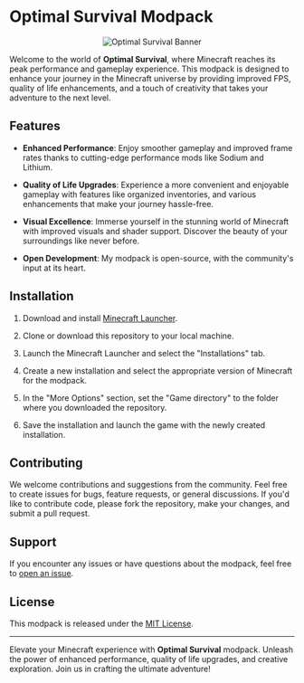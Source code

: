 # Optimal Survival Modpack

<p align="center">
  <img src="https://i.imgur.com/OJsrynq.jpg" alt="Optimal Survival Banner">
</p>

Welcome to the world of **Optimal Survival**, where Minecraft reaches its peak performance and gameplay experience. This modpack is designed to enhance your journey in the Minecraft universe by providing improved FPS, quality of life enhancements, and a touch of creativity that takes your adventure to the next level.

## Features

- **Enhanced Performance**: Enjoy smoother gameplay and improved frame rates thanks to cutting-edge performance mods like Sodium and Lithium.

- **Quality of Life Upgrades**: Experience a more convenient and enjoyable gameplay with features like organized inventories, and various enhancements that make your journey hassle-free.

- **Visual Excellence**: Immerse yourself in the stunning world of Minecraft with improved visuals and shader support. Discover the beauty of your surroundings like never before.

- **Open Development**: My modpack is open-source, with the community's input at its heart.

## Installation

1. Download and install [Minecraft Launcher](https://www.minecraft.net/en-us/download/).

2. Clone or download this repository to your local machine.

3. Launch the Minecraft Launcher and select the "Installations" tab.

4. Create a new installation and select the appropriate version of Minecraft for the modpack.

5. In the "More Options" section, set the "Game directory" to the folder where you downloaded the repository.

6. Save the installation and launch the game with the newly created installation.

## Contributing

We welcome contributions and suggestions from the community. Feel free to create issues for bugs, feature requests, or general discussions. If you'd like to contribute code, please fork the repository, make your changes, and submit a pull request.

## Support

If you encounter any issues or have questions about the modpack, feel free to [open an issue](https://github.com/Cacahouetes/Optimal-Survival/issues).

## License

This modpack is released under the [MIT License](LICENSE).

---

Elevate your Minecraft experience with **Optimal Survival** modpack. Unleash the power of enhanced performance, quality of life upgrades, and creative exploration. Join us in crafting the ultimate adventure!
